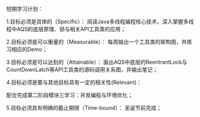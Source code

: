 短期学习计划：

1.目标必须是具体的（Specific）：
阅读Java多线程编程核心技术，深入掌握多线程中AQS的底层原理、锁与相关API工具类的应用；

2.目标必须是可以衡量的（Measurable）：
每周输出一个工具类的架构图，并练习相应的Demo；

3.目标必须是可以达到的（Attainable）：
画出AQS中底层的ReentrantLock与CountDownLatch等API工具类的源码调用关系图，并输出笔记；

4.目标必须是要与其他目标具有一定的相关性(Relevant)：

配合完成第二阶段模块三学习：并发编程与环境优化；

5.目标必须具有明确的截止期限（Time-bound）：
圣诞节前完成；

